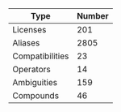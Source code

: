 
|Type            | Number |
|----------------|--------|
|Licenses        | 201    |
|Aliases         | 2805   |
|Compatibilities | 23     |
|Operators       | 14     |
|Ambiguities     | 159    |
|Compounds       | 46     |
